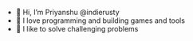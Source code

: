 - 👋 Hi, I’m Priyanshu @indierusty
- 👀 I love programming and building games and tools
- 🌱 I like to solve challenging problems

<!---
indierusty/indierusty is a ✨ special ✨ repository because its `README.md` (this file) appears on your GitHub profile.
You can click the Preview link to take a look at your changes.
--->
